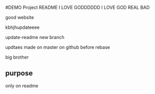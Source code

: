 #DEMO Project README
I LOVE GODDDDDD
I LOVE GOD REAL BAD

good website

  
  
  
kbhjhupdateeee


update-readme new branch


updtaes made on master on github before rebase

big brother
## purpose

only on readme
